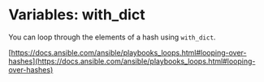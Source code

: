 # Variables: with_dict

You can loop through the elements of a hash using `with_dict`.

[https://docs.ansible.com/ansible/playbooks_loops.html#looping-over-hashes](https://docs.ansible.com/ansible/playbooks_loops.html#looping-over-hashes)
